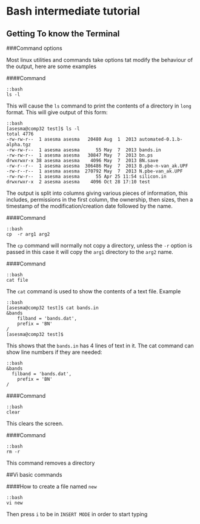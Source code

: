 Bash intermediate tutorial
==========================

Getting To know the Terminal
-----------------------------


###Command options

Most linux utilities and commands take options tat modify the behaviour of the output,
here are some  examples


####Command

    ::bash
    ls -l

This will cause the ```ls``` command to print the contents of a directory in ```long``` format. 
This will give output of this form:

    ::bash
    [asesma@comp32 test]$ ls -l
    total 4776
    -rw-rw-r--  1 asesma asesma   20480 Aug  1  2013 automated-0.1.b-alpha.tgz
    -rw-rw-r--  1 asesma asesma      55 May  7  2013 bands.in
    -rw-rw-r--  1 asesma asesma   30847 May  7  2013 bn.ps
    drwxrwxr-x 38 asesma asesma    4096 May  7  2013 BN.save
    -rw-r--r--  1 asesma asesma  306486 May  7  2013 B.pbe-n-van_ak.UPF
    -rw-r--r--  1 asesma asesma  270792 May  7  2013 N.pbe-van_ak.UPF
    -rw-rw-r--  1 asesma asesma      55 Apr 25 11:54 silicon.in
    drwxrwxr-x  2 asesma asesma    4096 Oct 28 17:10 test

The output is split into columns giving various pieces of information, this includes, permissions in the first column, the ownership,
then sizes, then a timestamp of the modification/creation date  followed by the name.

####Command

    ::bash
    cp  -r arg1 arg2

The ```cp``` command will normally not copy a directory, unless the ```-r``` option is passed in this case it will copy  the ```arg1``` directory
to the ```arg2``` name.


####Command

    ::bash
    cat file

The ```cat``` command is used to show the contents of a text file. Example

    ::bash
    [asesma@comp32 test]$ cat bands.in 
    &bands
        filband = 'bands.dat',
        prefix = 'BN'
    / 
    [asesma@comp32 test]$ 

This shows that the ```bands.in``` has 4 lines of text in it. The cat command can show line numbers if they are needed:

    ::bash
    &bands
      filband = 'bands.dat',
        prefix = 'BN'
    / 


####Command
  
    ::bash
    clear

This clears the screen.


####Command

    ::bash
    rm -r

This command removes a directory


##Vi basic commands

####How to create a file named ```new```

    ::bash
    vi new

Then press ```i``` to be in ```INSERT MODE``` in order to start typing
